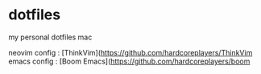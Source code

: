 # dotfiles
my personal dotfiles mac

neovim config : [ThinkVim](https://github.com/hardcoreplayers/ThinkVim
emacs config  : [Boom Emacs](https://github.com/hardcoreplayers/boom
